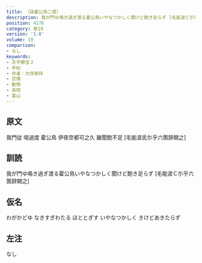 ```yaml
---
title: （詠霍公鳥二首）
description: 我が門ゆ鳴き過ぎ渡る霍公鳥いやなつかしく聞けど飽き足らず [毛能波Ｃ尓乎六箇辞闕之]
position: 4176
category: 巻19
version: '1.0'
volume: 19
comparison:
- なし
keywords:
- 天平勝宝２
- 年紀
- 作者：大伴家持
- 恋情
- 動物
- 高岡
- 富山
---
```


## 原文

我門従 喧過度 霍公鳥 伊夜奈都可之久 雖聞飽不足 [毛能波氐尓乎六箇辞闕之]

## 訓読

我が門ゆ鳴き過ぎ渡る霍公鳥いやなつかしく聞けど飽き足らず [毛能波Ｃ尓乎六箇辞闕之]

## 仮名

わがかどゆ なきすぎわたる ほととぎす いやなつかしく きけどあきたらず

## 左注

なし
